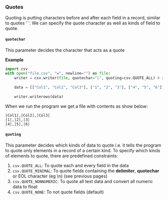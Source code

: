 ### Quotes

Quoting is putting characters before and after each field in a record, similar to quotes ' '. We can specify the quote character as well as kinds of field to quote.

#### `quotechar` 

This parameter decides the character that acts as a quote

**Example**

```python
import csv 
with open("file.csv", "w", newline="") as file:
    writer = csv.writer(file, quotechar="|", quoting=csv.QUOTE_ALL) # don't worry about quoting yet
    
    data = [["Col1", "Col2", "Col3"], ["1", "2", "3"], ["4", "5", "6"]]
    
    writer.writerows(data)
```

When we run the program we get a file with contents as show below:

```
|Col1|,|Col2|,|Col3|
|1|,|2|,|3|
|4|,|5|,|6|
```



#### `quoting`

This parameter decides which kinds of data to quote i.e. it tells the program to quote only elements in a record of a certain kind. To specify which kinds of elements to quote, there are predefined constraints:

1. `csv.QUOTE_ALL`: To quote each and every field in the data
2. `csv.QUOTE_MINIMAL`: To quote fields containing the **delimiter**, **quotechar** or EOL character (eg \n) (see previous pages)
3. `csv.QUOTE_NONNUMERIC`: To quote all text data and convert all numeric data to float
4. `csv.QUOTE_NONE`: To not quote fields (default)